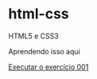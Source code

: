 # html-css
 HTML5 e CSS3

 Aprendendo isso aqui

 <a href="https://enzonoschang.github.io/html-css/exercicios/ex001/">Executar o exercício 001</a>